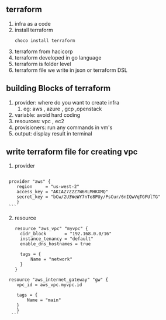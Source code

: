 ## terraform
   1. infra as a code
   2. install terraform 
      ```
      choco install terraform
      ``` 
   3. terraform from hacicorp
   4. terraform developed in go language
   5. terraform is folder level 
   6. terraform file we write in json or terraform DSL
## building Blocks of terraform 
   1. provider: where do you want to create infra 
      1. eg: aws , azure , gcp ,openstack 
   2. variable: avoid hard coding
   3. resources: vpc , ec2 
   4. provisioners: run any commands in vm's 
   5. output: display result in terminal 

## write terraform file for creating vpc 
   1. provider 
      ```
     provider "aws" {
        region     = "us-west-2"
        access_key = "AKIAZ7Z2Z7W6RLMHKXMQ"
        secret_key = "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"
        }
     ```  
   2. resource 
      ``` 
      resource "aws_vpc" "myvpc" {
        cidr_block       = "192.168.0.0/16"
        instance_tenancy = "default"
        enable_dns_hostnames = true 

        tags = {
            Name = "network"
        }
      } 
     resource "aws_internet_gateway" "gw" {
        vpc_id = aws_vpc.myvpc.id

        tags = {
            Name = "main"
        }
        }
      ``` 
